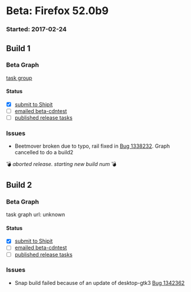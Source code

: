 # Beta: Firefox 52.0b9

### Started: 2017-02-24

## Build 1

### Beta Graph
[task group](https://tools.taskcluster.net/push-inspector/#/Dqf8WGvBQGq_-iHo0fzn4g)


#### Status
- [x] [submit to Shipit](https://wiki.mozilla.org/Release:Release_Automation_on_Mercurial:Starting_a_Release#Submit_to_Ship_It)
- [ ] [emailed beta-cdntest](../how-tos/relpro.md#1-email-drivers-re-release-live-on-test-channel)
- [ ] [published release tasks](../how-tos/relpro.md#3-publish-release)

### Issues
- Beetmover broken due to typo, rail fixed in [Bug 1338232](https://bugzil.la/1338232). Graph cancelled to do a build2

:bomb: _aborted release. starting new build num_ :bomb:

## Build 2

### Beta Graph
task graph url: unknown


#### Status
- [x] [submit to Shipit](https://wiki.mozilla.org/Release:Release_Automation_on_Mercurial:Starting_a_Release#Submit_to_Ship_It)
- [ ] [emailed beta-cdntest](../how-tos/relpro.md#1-email-drivers-re-release-live-on-test-channel)
- [ ] [published release tasks](../how-tos/relpro.md#3-publish-release)

### Issues
- Snap build failed because of an update of desktop-gtk3 [Bug 1342362](https://bugzilla.mozilla.org/show_bug.cgi?id=1342362)


